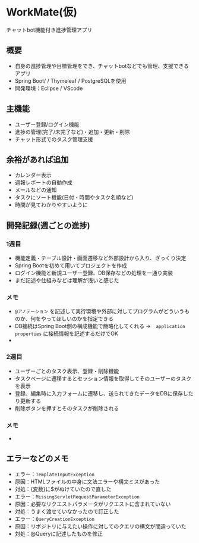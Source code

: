 # WorkMate(仮)
チャットbot機能付き進捗管理アプリ  

## 概要
- 自身の進捗管理や目標管理をでき、チャットbotなどでも管理、支援できるアプリ  
- Spring Boot/  / Thymeleaf / PostgreSQLを使用
- 開発環境：Eclipse / VScode

## 主機能
- ユーザー登録/ログイン機能  
- 進捗の管理(完了/未完了など)・追加・更新・削除  
- チャット形式でのタスク管理支援

## 余裕があれば追加  
- カレンダー表示  
- 週報レポートの自動作成  
- メールなどの通知  
- タスクにソート機能(日付・時間やタスク名順など)
- 時間が見てわかりやすいように

## 開発記録(週ごとの進捗)  

### 1週目  
- 機能定義・テーブル設計・画面遷移など外部設計から入り、ざっくり決定
- Spring Bootを初めて用いてプロジェクトを作成
- ログイン機能と新規ユーザー登録、DB保存などの処理を一通り実装
- まだ記述や仕組みなどは理解が浅いと感じた

### メモ
- `@アノテーション` を記述して実行環境や外部に対してプログラムがどういうものか、何をやってほしいのかを指定できる  
- DB接続はSpring Boot側の構成機能で簡略化してくれる
  →　`application properties` に接続情報を記述するだけでOK
- 

### 2週目
- ユーザーごとのタスク表示、登録・削除機能
- タスクページに遷移するとセッション情報を取得してそのユーザーのタスクを表示  
- 登録、編集時に入力フォームに遷移し、送られてきたデータをDBに保存したり更新する
- 削除ボタンを押すとそのタスクが削除される

### メモ
- 

## エラーなどのメモ  
- エラー：`TemplateInputException`  
- 原因：HTMLファイルの中身に文法エラーや構文ミスがあった  
- 対処：{変数}に$がぬけていたので直した
- エラー：`MissingServletRequestParameterException`
- 原因：必要なリクエストパラメータがリクエストに含まれていない
- 対処：うまく渡せていなかったので訂正した
- エラー：`QueryCreationException`
- 原因：リポジトリに与えたい操作に対してのクエリの構文が間違っていた
- 対処：@Queryに記述したものを修正

